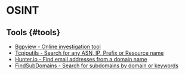 # OSINT 

## Tools {#tools}

* [Bgpview - Online investigation tool](https://bgpview.io/)
* [Tcpiputils - Search for any ASN, IP, Prefix or Resource name](https://dnslytics.com/)
* [Hunter.io - Find email addresses from a domain name](https://hunter.io/)
* [FindSubDomains - Search for subdomains by domain or keywords](https://findsubdomains.com/)
